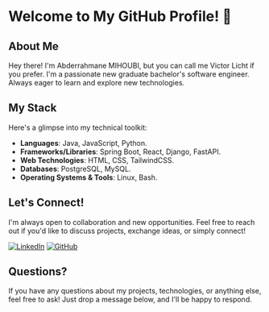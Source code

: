 # Welcome to My GitHub Profile! 👋

## About Me

Hey there! I'm Abderrahmane MIHOUBI, but you can call me Victor Licht if you prefer. I'm a passionate new graduate bachelor's software engineer. Always eager to learn and explore new technologies.

## My Stack

Here's a glimpse into my technical toolkit:

- **Languages**: Java, JavaScript, Python.
- **Frameworks/Libraries**: Spring Boot, React, Django, FastAPI.
- **Web Technologies**: HTML, CSS, TailwindCSS.
- **Databases**: PostgreSQL, MySQL.
- **Operating Systems & Tools**: Linux, Bash.

## Let's Connect!

I'm always open to collaboration and new opportunities. Feel free to reach out if you'd like to discuss projects, exchange ideas, or simply connect!

[![LinkedIn](https://img.shields.io/badge/LinkedIn-Connect-blue)](https://www.linkedin.com/in/abderrahmanemihoubi)
[![GitHub](https://img.shields.io/badge/GitHub-Follow-lightgrey)](https://github.com/victorlicht)

## Questions?

If you have any questions about my projects, technologies, or anything else, feel free to ask! Just drop a message below, and I'll be happy to respond.
